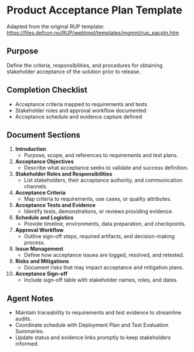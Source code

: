 # Product Acceptance Plan Template

Adapted from the original RUP template: https://files.defcon.no/RUP/webtmpl/templates/mgmnt/rup_pacpln.htm

## Purpose
Define the criteria, responsibilities, and procedures for obtaining stakeholder acceptance of the solution prior to release.

## Completion Checklist
- Acceptance criteria mapped to requirements and tests
- Stakeholder roles and approval workflow documented
- Acceptance schedule and evidence capture defined

## Document Sections
1. **Introduction**
   - Purpose, scope, and references to requirements and test plans.
2. **Acceptance Objectives**
   - Describe what acceptance seeks to validate and success definition.
3. **Stakeholder Roles and Responsibilities**
   - List stakeholders, their acceptance authority, and communication channels.
4. **Acceptance Criteria**
   - Map criteria to requirements, use cases, or quality attributes.
5. **Acceptance Tests and Evidence**
   - Identify tests, demonstrations, or reviews providing evidence.
6. **Schedule and Logistics**
   - Provide timeline, environments, data preparation, and checkpoints.
7. **Approval Workflow**
   - Outline sign-off steps, required artifacts, and decision-making process.
8. **Issue Management**
   - Define how acceptance issues are logged, resolved, and retested.
9. **Risks and Mitigations**
   - Document risks that may impact acceptance and mitigation plans.
10. **Acceptance Sign-off**
    - Include sign-off table with stakeholder names, roles, and dates.

## Agent Notes
- Maintain traceability to requirements and test evidence to streamline audits.
- Coordinate schedule with Deployment Plan and Test Evaluation Summaries.
- Update status and evidence links promptly to keep stakeholders informed.
